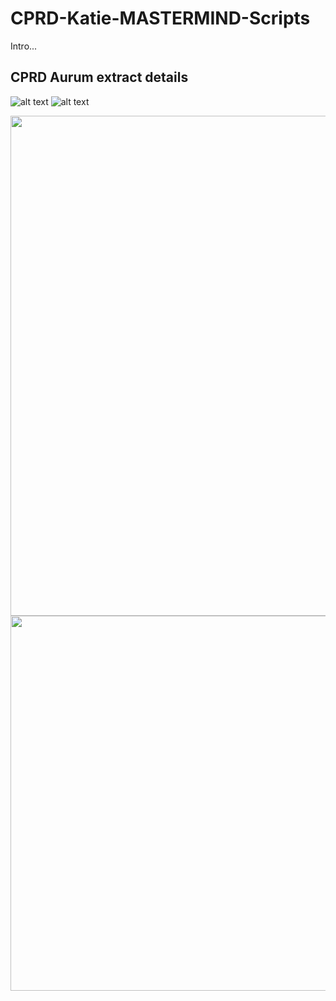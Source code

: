 # CPRD-Katie-MASTERMIND-Scripts

Intro...

## CPRD Aurum extract details

![alt text](https://github.com/Exeter-Diabetes/CPRD-Katie-MASTERMIND-Scripts/blob/main/Extract-details/download_details1.PNG)
![alt text](https://github.com/Exeter-Diabetes/CPRD-Katie-MASTERMIND-Scripts/blob/main/Extract-details/download_details2.PNG)

<img src="https://github.com/Exeter-Diabetes/CPRD-Katie-MASTERMIND-Scripts/blob/main/Extract-details/download_details1.PNG" width="800">
<img src="https://github.com/Exeter-Diabetes/CPRD-Katie-MASTERMIND-Scripts/blob/main/Extract-details/download_details2.PNG" width="600">
